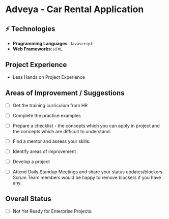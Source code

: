 # Adveya - Car Rental Application


## ⚡ Technologies

* **Programming Languages**: `Javascript` 
* **Web Frameworks**: `HTML` 

## Project Experience 
- Less Hands on Project Experience

## Areas of Improvement / Suggestions

- [ ] Get the training curriculum from HR
- [ ] Complete the practice examples 
- [ ] Prepare a checklist - the concepts which you can apply in project and the concepts which are difficult to understand.
- [ ] Find a mentor and assess your skills.
- [ ] Identify areas of improvement
- [ ] Develop a project
- [ ] Attend Daily Standup Meetings and share your status updates/blockers. Scrum Team members would be happy to remove blockers if you have any.


## Overall Status

- [ ] Not Yet Ready for Enterprise Projects.

